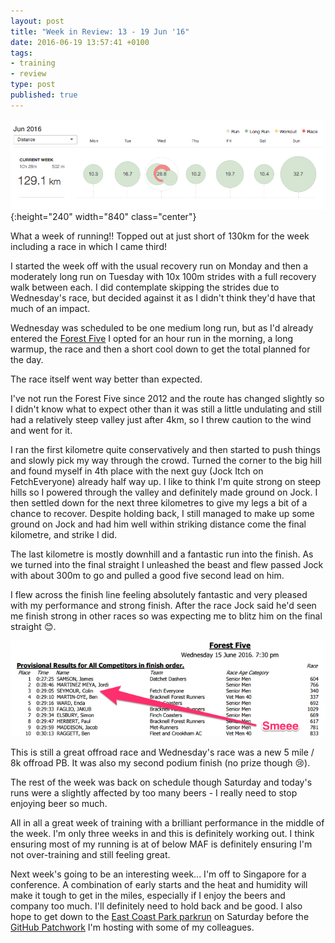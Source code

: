 ```yaml
---
layout: post
title: "Week in Review: 13 - 19 Jun '16"
date: 2016-06-19 13:57:41 +0100
tags:
- training
- review
type: post
published: true
---
```


![Week in Review: 13 - 19 Jun '16](/assets/week-in-review-13-19Jun16.png){:height="240" width="840" class="center"}

What a week of running!! Topped out at just short of 130km for the week including a race in which I came third!

I started the week off with the usual recovery run on Monday and then a moderately long run on Tuesday with 10x 100m strides with a full recovery walk between each. I did contemplate skipping the strides due to Wednesday's race, but decided against it as I didn't think they'd have that much of an impact.

Wednesday was scheduled to be one medium long run, but as I'd already entered the [Forest Five](http://bfrraces.weebly.com/forest-5.html) I opted for an hour run in the morning, a long warmup, the race and then a short cool down to get the total planned for the day.

The race itself went way better than expected.

I've not run the Forest Five since 2012 and the route has changed slightly so I didn't know what to expect other than it was still a little undulating and still had a relatively steep valley just after 4km, so I threw caution to the wind and went for it.

I ran the first kilometre quite conservatively and then started to push things and slowly pick my way through the crowd. Turned the corner to the big hill and found myself in 4th place with the next guy (Jock Itch on FetchEveryone) already half way up. I like to think I'm quite strong on steep hills so I powered through the valley and definitely made ground on Jock. I then settled down for the next three kilometres to give my legs a bit of a chance to recover. Despite holding back, I still managed to make up some ground on Jock and had him well within striking distance come the final kilometre, and strike I did.

The last kilometre is mostly downhill and a fantastic run into the finish. As we turned into the final straight I unleashed the beast and flew passed Jock with about 300m to go and pulled a good five second lead on him.

I flew across the finish line feeling absolutely fantastic and very pleased with my performance and strong finish. After the race Jock said he'd seen me finish strong in other races so was expecting me to blitz him on the final straight :blush:.

[![Forest Five 2016 Top 10](/assets/Forest-Five-2016.png)](http://bfrraces.weebly.com/uploads/5/7/0/1/57012387/provisional_results.pdf)

This is still a great offroad race and Wednesday's race was a new 5 mile / 8k offroad PB.  It was also my second podium finish (no prize though :cry:).

The rest of the week was back on schedule though Saturday and today's runs were a slightly affected by too many beers - I really need to stop enjoying beer so much.

All in all a great week of training with a brilliant performance in the middle of the week.  I'm only three weeks in and this is definitely working out. I think ensuring most of my running is at of below MAF is definitely ensuring I'm not over-training and still feeling great.

Next week's going to be an interesting week... I'm off to Singapore for a conference. A combination of early starts and the heat and humidity will make it tough to get in the miles, especially if I enjoy the beers and company too much. I'll definitely need to hold back and be good.  I also hope to get down to the [East Coast Park parkrun](http://www.parkrun.sg/eastcoastpark/) on Saturday before the [GitHub Patchwork](https://github.com/blog/2177-patchwork-singapore) I'm hosting with some of my colleagues.
